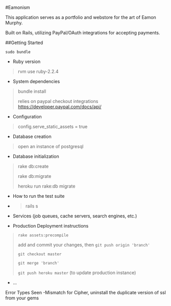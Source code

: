 #Eamonism

This application serves as a portfolio and webstore for the art of Eamon Murphy.

Built on Rails, utilizing PayPal/OAuth integrations for accepting payments.

##Getting Started

`sudo bundle`

* Ruby version
>rvm use ruby-2.2.4

* System dependencies
>bundle install
>
>relies on paypal checkout integrations https://developer.paypal.com/docs/api/

* Configuration
>config.serve_static_assets = true

* Database creation
>open an instance of postgresql

* Database initialization
> rake db:create
> 
> rake db:migrate
>
> heroku run rake:db migrate

* How to run the test suite
* >rails s

* Services (job queues, cache servers, search engines, etc.)

* Production Deployment instructions
>`rake assets:precompile`
>
>add and commit your changes, then `git push origin 'branch'`
>
>`git checkout master`
>
>`git merge 'branch'`
>
>`git push heroku master` (to update production instance)

* ...




Error Types Seen
-Mismatch for Cipher, uninstall the duplicate version of ssl from your gems


